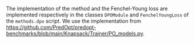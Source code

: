 The implementation of the method and the Fenchel-Young loss are implemented respectively in the classes 
`DPOModule` and `FenchelYoungLoss` of the `methods.dpo` script.
We use the implementation from <https://github.com/PredOpt/predopt-benchmarks/blob/main/Knapsack/Trainer/PO_models.py>.
